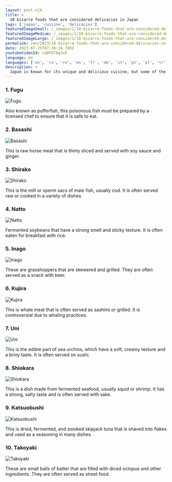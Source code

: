 ```yaml
---
layout: post.njk
title: >
  10 bizarre foods that are considered delicacies in Japan
tags: ['japan', 'cuisine', 'delicacies']
featuredImageSmall: /_images/1/10-bizarre-foods-that-are-considered-delicacies-in-japan-cover-en-small.webp
featuredImageMedium: /_images/1/10-bizarre-foods-that-are-considered-delicacies-in-japan-cover-en-medium.webp
featuredImageLarge: /_images/1/10-bizarre-foods-that-are-considered-delicacies-in-japan-cover-en-large.webp
permalink: /en/2023/10-bizarre-foods-that-are-considered-delicacies-in-japan.html
date: 2023-07-25T07:38:34.708Z
youtubeVideoId: vqDPXT6gJvE
language: en
languages: ['en', 'ru', 'ro', 'es', 'fr', 'de', 'it', 'pt', 'pl', 'tr']
description: >
  Japan is known for its unique and delicious cuisine, but some of the dishes may seem strange to outsiders. Here are 10 bizarre foods that are considered delicacies in Japan.
---
```


### 1. Fugu

![Fugu](/_images/9/96c633ca5ebc8e8a6a56ebe1e37111f4-medium.webp)

Also known as pufferfish, this poisonous fish must be prepared by a licensed chef to ensure that it is safe to eat.

### 2. Basashi

![Basashi](/_images/8/8587da8c450813a70d675c835204435c-medium.webp)

This is raw horse meat that is thinly sliced and served with soy sauce and ginger.

### 3. Shirako

![Shirako](/_images/3/304dc036744398cfc7b94d120d6e7961-medium.webp)

This is the milt or sperm sacs of male fish, usually cod. It is often served raw or cooked in a variety of dishes.

### 4. Natto

![Natto](/_images/e/e04988a4cbce62b6685f25f5d3153379-medium.webp)

Fermented soybeans that have a strong smell and sticky texture. It is often eaten for breakfast with rice.

### 5. Inago

![Inago](/_images/d/d970f12a0c3a084a69bce288c8137335-medium.webp)

These are grasshoppers that are skewered and grilled. They are often served as a snack with beer.

### 6. Kujira

![Kujira](/_images/c/c8ac8600eed214f6396db84f6e3fe553-medium.webp)

This is whale meat that is often served as sashimi or grilled. It is controversial due to whaling practices.

### 7. Uni

![Uni](/_images/f/fb8c5d20cf570a1911615dfa070c25ff-medium.webp)

This is the edible part of sea urchins, which have a soft, creamy texture and a briny taste. It is often served on sushi.

### 8. Shiokara

![Shiokara](/_images/d/de5df08cd29b81bbe6bfec02f1a24ade-medium.webp)

This is a dish made from fermented seafood, usually squid or shrimp. It has a strong, salty taste and is often served with sake.

### 9. Katsuobushi

![Katsuobushi](/_images/5/5d0ea606f89306543e13d3bdd1284102-medium.webp)

This is dried, fermented, and smoked skipjack tuna that is shaved into flakes and used as a seasoning in many dishes.

### 10. Takoyaki

![Takoyaki](/_images/c/c86b850fcaf3961aa33a9e45ca747aee-medium.webp)

These are small balls of batter that are filled with diced octopus and other ingredients. They are often served as street food.

